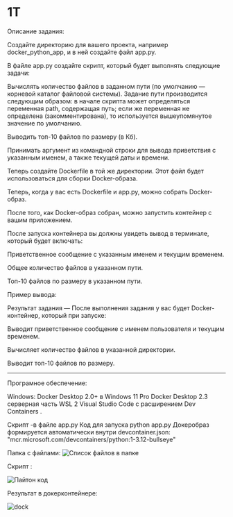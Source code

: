 # 1T

Описание задания:

Создайте директорию для вашего проекта, например docker_python_app, и в ней создайте файл app.py.

В файле app.py создайте скрипт, который будет выполнять следующие задачи:

Вычислять количество файлов в заданном пути (по умолчанию — корневой каталог файловой системы). Задание пути производится следующим образом: в начале скрипта может определяться переменная  path, содержащая путь; если же переменная не определена (закомментирована), то используется вышеупомянутое значение по умолчанию.

Выводить топ-10 файлов по размеру (в Кб).

Принимать аргумент из командной строки для вывода приветствия с указанным именем, а также текущей даты и времени.

Теперь создайте Dockerfile в той же директории. Этот файл будет использоваться для сборки Docker-образа.

Теперь, когда у вас есть Dockerfile и app.py, можно собрать Docker-образ.

После того, как Docker-образ собран, можно запустить контейнер с вашим приложением. 

После запуска контейнера вы должны увидеть вывод в терминале, который будет включать:

Приветственное сообщение с указанным именем и текущим временем.

Общее количество файлов в указанном пути.

Топ-10 файлов по размеру в указанном пути.

Пример вывода:




Результат задания — После выполнения задания у вас будет Docker-контейнер, который при запуске:

Выводит приветственное сообщение с именем пользователя и текущим временем.

Вычисляет количество файлов в указанной директории.

Выводит топ-10 файлов по размеру.


_____

Програмное обеспечение:

Windows: Docker Desktop 2.0+ в Windows 11 Pro 
Docker Desktop 2.3
серверная часть WSL 2
Visual Studio Code с расширением  Dev Containers .

Скрипт -в файле app.py
Код для запуска python app.py
Докеробраз формируется автоматически внутри devcontainer.json: "mcr.microsoft.com/devcontainers/python:1-3.12-bullseye"

Папка с файлами:
![Список файлов в папке](https://github.com/user-attachments/assets/c2623c08-6c2d-4c29-8c52-5bf424bf50b8)


Скрипт :

 ![Пайтон код](https://github.com/user-attachments/assets/66e98415-14fb-49e7-861a-4a2c4acdd4f6)



Результат в докерконтейнере:


![dock](https://github.com/user-attachments/assets/b95fe63f-6d34-4942-9f08-1092719615a5)


